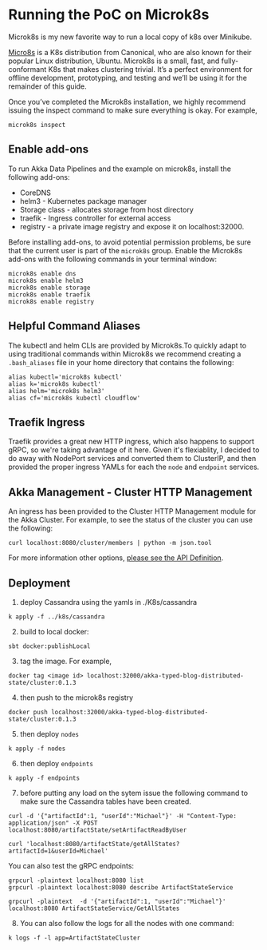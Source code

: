 # Running the PoC on Microk8s

Microk8s is my new favorite way to run a local copy of k8s over Minikube. 

[Micro8s](https://microk8s.io/) is a K8s distribution from Canonical, who are also known for their popular Linux distribution, Ubuntu. Microk8s is a small, fast, and fully-conformant K8s that makes clustering trivial. It’s a perfect environment for offline development, prototyping, and testing and we’ll be using it for the remainder of this guide.

Once you’ve completed the Microk8s installation, we highly recommend issuing the inspect command to make sure everything is okay. For example,

```
microk8s inspect
```

## Enable add-ons
To run Akka Data Pipelines and the example on microk8s, install the following add-ons:

* CoreDNS
* helm3 - Kubernetes package manager 
* Storage class - allocates storage from host directory
* traefik - Ingress controller for external access
* registry - a private image registry and expose it on localhost:32000.

Before installing add-ons, to avoid potential permission problems, be sure that the current user is part of the `microk8s` group.
Enable the Microk8s add-ons with the following commands in your terminal window:

```
microk8s enable dns
microk8s enable helm3
microk8s enable storage
microk8s enable traefik
microk8s enable registry
```
## Helpful Command Aliases
The kubectl and helm CLIs are provided by Microk8s.To quickly adapt to using traditional commands within Microk8s we recommend creating a `.bash_aliases` file in your home directory that contains the following:

```
alias kubectl='microk8s kubectl'
alias k='microk8s kubectl'
alias helm='microk8s helm3'
alias cf='microk8s kubectl cloudflow'
```

## Traefik Ingress
Traefik provides a great new HTTP ingress, which also happens to support gRPC, so we're taking advantage of it here. Given it's flexiablity, I decided to do away with NodePort services and converted them to ClusterIP, and then provided the proper ingress YAMLs for each the `node` and `endpoint` services.

## Akka Management - Cluster HTTP Management

An ingress has been provided to the Cluster HTTP Management module for the Akka Cluster. For example, to see the status of the cluster you can use the following: 

```
curl localhost:8080/cluster/members | python -m json.tool
```
For more information other options, [please see the API Definition](https://doc.akka.io/docs/akka-management/current/cluster-http-management.html#api-definition).

## Deployment
1. deploy Cassandra using the yamls in ./K8s/cassandra
```
k apply -f ../k8s/cassandra
```
2. build to local docker:
```
sbt docker:publishLocal
```
3. tag the image. For example,
```
docker tag <image id> localhost:32000/akka-typed-blog-distributed-state/cluster:0.1.3
```
4. then push to the microk8s registry
```
docker push localhost:32000/akka-typed-blog-distributed-state/cluster:0.1.3
```
5. then deploy `nodes`
```
k apply -f nodes
```
6. then deploy `endpoints`
```
k apply -f endpoints
```
7. before putting any load on the sytem issue the following command to make sure the Cassandra tables have been created.
```
curl -d '{"artifactId":1, "userId":"Michael"}' -H "Content-Type: application/json" -X POST localhost:8080/artifactState/setArtifactReadByUser

curl 'localhost:8080/artifactState/getAllStates?artifactId=1&userId=Michael'
```
You can also test the gRPC endpoints:
```
grpcurl -plaintext localhost:8080 list
grpcurl -plaintext localhost:8080 describe ArtifactStateService

grpcurl -plaintext  -d '{"artifactId":1, "userId":"Michael"}' localhost:8080 ArtifactStateService/GetAllStates
```
8. You can also follow the logs for all the nodes with one command:
```
k logs -f -l app=ArtifactStateCluster
```


